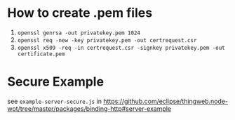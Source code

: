# How to create .pem files

1. `openssl genrsa -out privatekey.pem 1024`
2. `openssl req -new -key privatekey.pem -out certrequest.csr`
3. `openssl x509 -req -in certrequest.csr -signkey privatekey.pem -out certificate.pem`


# Secure Example

see `example-server-secure.js` in  https://github.com/eclipse/thingweb.node-wot/tree/master/packages/binding-http#server-example
